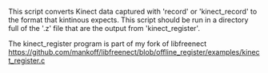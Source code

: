
This script converts Kinect data captured with 'record' or
'kinect_record' to the format that kintinous expects. This script
should be run in a directory full of the '.z' file that are the output
from 'kinect_register'.

The kinect_register program is part of my fork of libfreenect
https://github.com/mankoff/libfreenect/blob/offline_register/examples/kinect_register.c
